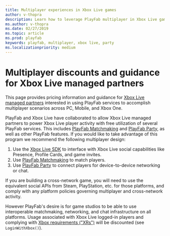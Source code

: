 ```yaml
---
title: Multiplayer experiences in Xbox Live games
author: v-thopra
description: Learn how to leverage PlayFab multiplayer in Xbox Live games.
ms.author: v-thopra
ms.date: 02/27/2019
ms.topic: article
ms.prod: playfab
keywords: playfab, multiplayer, xbox live, party
ms.localizationpriority: medium
---
```


# Multiplayer discounts and guidance for Xbox Live managed partners

This page provides pricing information and guidance for [Xbox Live managed partners](https://docs.microsoft.com/en-us/windows/uwp/xbox-live/get-started-with-partner/get-started-with-xbox-live-partner) interested in using PlayFab services to accomplish multiplayer scenarios across PC, Mobile, and Xbox One.

PlayFab and Xbox Live have collaborated to allow Xbox Live managed partners to power Xbox Live player activity with free utilization of several PlayFab services. This includes [PlayFab Matchmaking](../../features/multiplayer/matchmaking/index.md) and [PlayFab Party](../../features/multiplayer/networking/index.md), as well as other PlayFab features. If you would like to take advantage of this program we recommend the following multiplayer design:

1. Use the [Xbox Live SDK](https://docs.microsoft.com/gaming/xbox-live/developer-program-overview) to interface with Xbox Live social capabilities like Presence, Profile Cards, and game invites.
2. Use [PlayFab Matchmaking](../../features/multiplayer/matchmaking/index.md) to match players.
3. Use [PlayFab Party](../../features/multiplayer/networking/index.md) to connect players for device-to-device networking or chat.

If you are building a cross-network game, you will need to use the equivalent social APIs from Steam, PlayStation, etc. for those platforms, and comply with any platform policies governing multiplayer and cross-network activity.

However PlayFab's desire is for game studios to be able to use interoperable matchmaking, networking, and chat infrastructure on all platforms. Usage associated with Xbox Live logged-in players and complying with [Xbox requirements ("XRs")](https://developer.microsoft.com/en-us/games/xbox/partner/live-requirements) will be discounted (see `LoginWithXbox()`).

